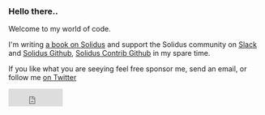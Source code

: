 ### Hello there..

Welcome to my world of code.

I'm writing [a book on Solidus](https://solidusbook.com) and support the Solidus community on [Slack](https://slack.solidus.io) and [Solidus Github](https://github.com/solidusio), [Solidus Contrib Github](https://github.com/solidusio-contrib) in my spare time.

If you like what you are seeying feel free sponsor me, send an email, or follow me [on Twitter](https://twitter.com/pberkenbosch)

<iframe src="https://github.com/sponsors/peterberkenbosch/button" title="Sponsor peterberkenbosch" height="35" width="107" style="border: 0;"></iframe>


<!--
**peterberkenbosch/peterberkenbosch** is a ✨ _special_ ✨ repository because its `README.md` (this file) appears on your GitHub profile.

Here are some ideas to get you started:

- 🔭 I’m currently working on ...
- 🌱 I’m currently learning ...
- 👯 I’m looking to collaborate on ...
- 🤔 I’m looking for help with ...
- 💬 Ask me about ...
- 📫 How to reach me: ...
- 😄 Pronouns: ...
- ⚡ Fun fact: ...
-->
